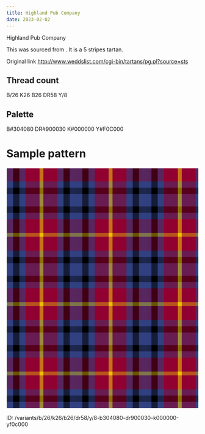 ```yaml
---
title: Highland Pub Company
date: 2023-02-02
---
```

Highland Pub Company

This was sourced from <no value>.  It is a 5 stripes tartan.

Original link http://www.weddslist.com/cgi-bin/tartans/pg.pl?source=sts

## Thread count
B/26 K26 B26 DR58 Y/8

## Palette
B#304080 DR#900030 K#000000 Y#F0C000

# Sample pattern

![Tartan detail](tartan.png "B/26 K26 B26 DR58 Y/8 tartan")

ID: /variants/b/26/k26/b26/dr58/y/8-b304080-dr900030-k000000-yf0c000